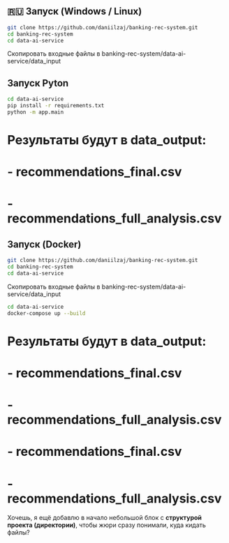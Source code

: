 
## 🇷🇺 Запуск (Windows / Linux)

```bash
git clone https://github.com/daniilzaj/banking-rec-system.git
cd banking-rec-system
cd data-ai-service
```
Скопировать входные файлы в banking-rec-system/data-ai-service/data_input

## Запуск Pyton

```bash
cd data-ai-service
pip install -r requirements.txt
python -m app.main
```
# Результаты будут в data_output:
# - recommendations_final.csv
# - recommendations_full_analysis.csv


## Запуск (Docker)

```bash
git clone https://github.com/daniilzaj/banking-rec-system.git
cd banking-rec-system
cd data-ai-service
```
Скопировать входные файлы в banking-rec-system/data-ai-service/data_input
```bash
cd data-ai-service
docker-compose up --build
```
# Результаты будут в data_output:
# - recommendations_final.csv
# - recommendations_full_analysis.csv



# - recommendations_final.csv
# - recommendations_full_analysis.csv

Хочешь, я ещё добавлю в начало небольшой блок с **структурой проекта (директории)**, чтобы жюри сразу понимали, куда кидать файлы?
